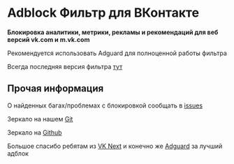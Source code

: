 # Adblock Фильтр для ВКонтакте

**Блокировка аналитики, метрики, рекламы и рекомендаций для веб версий vk.com и m.vk.com**

Рекомендуется использовать Adguard для полноценной работы фильтра

Всегда последняя версия фильтра [тут](https://vtosters.app/adblock.txt)

## Прочая информация

О найденных багах/проблемах с блокировкой сообщать в [issues](https://github.com/vtosters/adblock/issues)

Зеркало на нашем [Git](https://git.devshelter.su/gdlbo/adblock)

Зеркало на [Github](https://github.com/vtosters/adblock)

Большое спасибо ребятам из [VK Next](https://vknext.net) и конечно же [Adguard](https://adguard.com) за лучший адблок